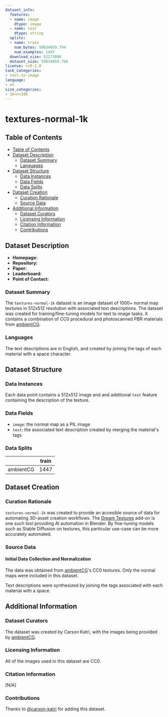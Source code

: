 ```yaml
---
dataset_info:
  features:
  - name: image
    dtype: image
  - name: text
    dtype: string
  splits:
  - name: train
    num_bytes: 59834059.794
    num_examples: 1447
  download_size: 52173880
  dataset_size: 59834059.794
license: cc0-1.0
task_categories:
- text-to-image
language:
- en
size_categories:
- 1K<n<10K
---
```


# textures-normal-1k

## Table of Contents
- [Table of Contents](#table-of-contents)
- [Dataset Description](#dataset-description)
  - [Dataset Summary](#dataset-summary)
  - [Languages](#languages)
- [Dataset Structure](#dataset-structure)
  - [Data Instances](#data-instances)
  - [Data Fields](#data-fields)
  - [Data Splits](#data-splits)
- [Dataset Creation](#dataset-creation)
  - [Curation Rationale](#curation-rationale)
  - [Source Data](#source-data)
- [Additional Information](#additional-information)
  - [Dataset Curators](#dataset-curators)
  - [Licensing Information](#licensing-information)
  - [Citation Information](#citation-information)
  - [Contributions](#contributions)

## Dataset Description

- **Homepage:**
- **Repository:**
- **Paper:**
- **Leaderboard:**
- **Point of Contact:**

### Dataset Summary

The `textures-normal-1k` dataset is an image dataset of 1000+ normal map textures in 512x512 resolution with associated text descriptions.
The dataset was created for training/fine-tuning models for text to image tasks.
It contains a combination of CC0 procedural and photoscanned PBR materials from [ambientCG](https://ambientcg.com/).

### Languages

The text descriptions are in English, and created by joining the tags of each material with a space character.

## Dataset Structure

### Data Instances

Each data point contains a 512x512 image and and additional `text` feature containing the description of the texture.

### Data Fields

* `image`: the normal map as a PIL image
* `text`: the associated text description created by merging the material's tags

### Data Splits

|    | train |
| -- | ----- |
| ambientCG | 1447 |

## Dataset Creation

### Curation Rationale

`textures-normal-1k` was created to provide an accesible source of data for automating 3D-asset creation workflows.
The [Dream Textures](https://github.com/carson-katri/dream-textures) add-on is one such tool providing AI automation in Blender.
By fine-tuning models such as Stable Diffusion on textures, this particular use-case can be more accurately automated.

### Source Data

#### Initial Data Collection and Normalization

The data was obtained from [ambientCG](https://ambientcg.com/)'s CC0 textures. Only the normal maps were included in this dataset.

Text descriptions were synthesized by joining the tags associated with each material with a space.

## Additional Information

### Dataset Curators

The dataset was created by Carson Katri, with the images being provided by [ambientCG](https://ambientcg.com/).

### Licensing Information

All of the images used in this dataset are CC0.

### Citation Information

[N/A]

### Contributions

Thanks to [@carson-katri](https://github.com/carson-katri) for adding this dataset.